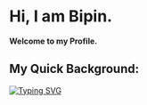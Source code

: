   

 
 # Hi, I am Bipin.
 
  
 **Welcome to my Profile.**
 <br/>
 ## **My Quick Background:** 

[![Typing SVG](https://readme-typing-svg.demolab.com?font=Road+Rage&size=30&duration=3000&pause=1000&color=F73232&background=30FF0300&width=435&lines=FULL+STACK+DEVELOPER;JAVASCRIPT-REACTJS+%26+NODEJS;REST+API;CONTINUOUS+LEARNING)](https://bipin-devops.github.io/readMe-setup/)
